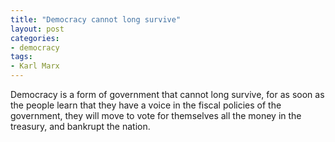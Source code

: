 ```yaml
---
title: "Democracy cannot long survive"
layout: post
categories:
- democracy
tags:
- Karl Marx
---
```


Democracy is a form of government that cannot long survive, for as soon as the people learn that they have a voice in the fiscal policies of the government, they will move to vote for themselves all the money in the treasury, and bankrupt the nation.